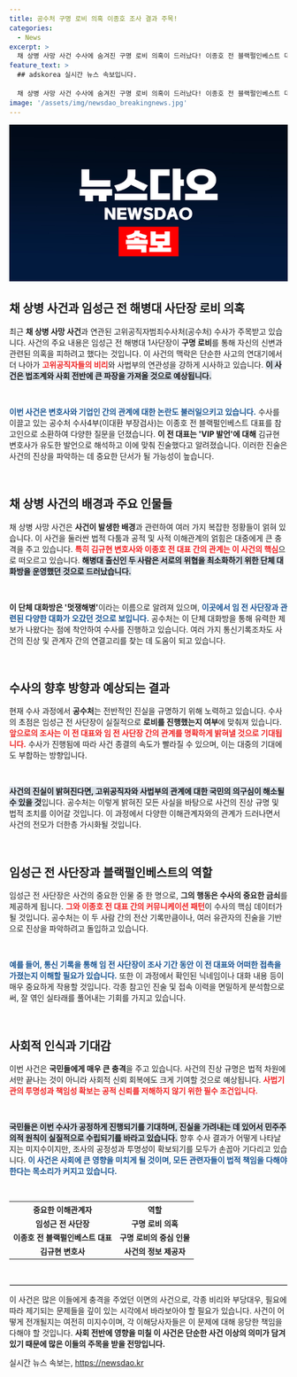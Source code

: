 ```yaml
---
title: 공수처 구명 로비 의혹 이종호 조사 결과 주목!
categories:
  - News
excerpt: >
  채 상병 사망 사건 수사에 숨겨진 구명 로비 의혹이 드러났다! 이종호 전 블랙펄인베스트 대표가 고위공직자범죄수사처에 소환되며, 임성근 전 해병대 사단장의 입김이 작용했는지 날카로운 조사 속으로 파고든다. 클릭하고 내부의 진실을 확인하라!
feature_text: >
  ## adskorea 실시간 뉴스 속보입니다.

  채 상병 사망 사건 수사에 숨겨진 구명 로비 의혹이 드러났다! 이종호 전 블랙펄인베스트 대표가 고위공직자범죄수사처에 소환되며, 임성근 전 해병대 사단장의 입김이 작용했는지 날카로운 조사 속으로 파고든다. 클릭하고 내부의 진실을 확인하라!
image: '/assets/img/newsdao_breakingnews.jpg'
---
```


<p><img src="/assets/img/newsdao_breakingnews.jpg" alt="adskorea 속보" /></p>

<h2 data-ke-size="size26">채 상병 사건과 임성근 전 해병대 사단장 로비 의혹</h2>

<p data-ke-size="size16">최근 <b>채 상병 사망 사건</b>과 연관된 고위공직자범죄수사처(공수처) 수사가 주목받고 있습니다. 사건의 주요 내용은 임성근 전 해병대 1사단장이 <b>구명 로비</b>를 통해 자신의 신변과 관련된 의혹을 피하려고 했다는 것입니다. 이 사건의 맥락은 단순한 사고의 연대기에서 더 나아가 <b><span style="color: #ee2323;">고위공직자들의 비리</span></b>와 사법부의 연관성을 강하게 시사하고 있습니다. <b><span style="background-color: #21538527;">이 사건은 법조계와 사회 전반에 큰 파장을 가져올 것으로 예상됩니다.</span></b></p>

<p data-ke-size="size16">&nbsp;</p>

<p><b><span style="color: #1a5490;">이번 사건은 변호사와 기업인 간의 관계에 대한 논란도 불러일으키고 있습니다.</span></b> 수사를 이끌고 있는 공수처 수사4부(이대환 부장검사)는 이종호 전 블랙펄인베스트 대표를 참고인으로 소환하여 다양한 질문을 던졌습니다. <b>이 전 대표는 'VIP 발언'에 대해</b> 김규현 변호사가 유도한 발언으로 해석하고 이에 맞춰 진술했다고 알려졌습니다. 이러한 진술은 사건의 진상을 파악하는 데 중요한 단서가 될 가능성이 높습니다.</p>

<p data-ke-size="size16">&nbsp;</p>

<h2 data-ke-size="size26">채 상병 사건의 배경과 주요 인물들</h2>

<p data-ke-size="size16">채 상병 사망 사건은 <b>사건이 발생한 배경</b>과 관련하여 여러 가지 복잡한 정황들이 얽혀 있습니다. 이 사건을 둘러싼 법적 다툼과 공적 및 사적 이해관계의 얽힘은 대중에게 큰 충격을 주고 있습니다. <b><span style="color: #ee2323;">특히 김규현 변호사와 이종호 전 대표 간의 관계는 이 사건의 핵심</span></b>으로 떠오르고 있습니다. <b><span style="background-color: #21538527;">해병대 출신인 두 사람은 서로의 위협을 최소화하기 위한 단체 대화방을 운영했던 것으로 드러났습니다.</span></b></p>

<p data-ke-size="size16">&nbsp;</p>

<p><b>이 단체 대화방은 '멋쟁해병'</b>이라는 이름으로 알려져 있으며, <b><span style="color: #1a5490;">이곳에서 임 전 사단장과 관련된 다양한 대화가 오갔던 것으로 보입니다.</span></b> 공수처는 이 단체 대화방을 통해 유력한 제보가 나왔다는 점에 착안하여 수사를 진행하고 있습니다. 여러 가지 통신기록조차도 사건의 진상 및 관계자 간의 연결고리를 찾는 데 도움이 되고 있습니다.</p>

<p data-ke-size="size16">&nbsp;</p>

<h2 data-ke-size="size26">수사의 향후 방향과 예상되는 결과</h2>

<p data-ke-size="size16">현재 수사 과정에서 <b>공수처</b>는 전반적인 진실을 규명하기 위해 노력하고 있습니다. 수사의 초점은 임성근 전 사단장이 실질적으로 <b>로비를 진행했는지 여부</b>에 맞춰져 있습니다. <b><span style="color: #ee2323;">앞으로의 조사는 이 전 대표와 임 전 사단장 간의 관계를 명확하게 밝혀낼 것으로 기대됩니다.</span></b> 수사가 진행됨에 따라 사건 종결의 속도가 빨라질 수 있으며, 이는 대중의 기대에도 부합하는 방향입니다.</p>

<p data-ke-size="size16">&nbsp;</p>

<p><b><span style="background-color: #21538527;">사건의 진실이 밝혀진다면, 고위공직자와 사법부의 관계에 대한 국민의 의구심이 해소될 수 있을 것</span></b>입니다. 공수처는 이렇게 밝혀진 모든 사실을 바탕으로 사건의 진상 규명 및 법적 조치를 이어갈 것입니다. 이 과정에서 다양한 이해관계자와의 관계가 드러나면서 사건의 전모가 더한층 가시화될 것입니다.</p>

<p data-ke-size="size16">&nbsp;</p>

<h2 data-ke-size="size26">임성근 전 사단장과 블랙펄인베스트의 역할</h2>

<p data-ke-size="size16">임성근 전 사단장은 사건의 중요한 인물 중 한 명으로, <b>그의 행동은 수사의 중요한 금쇠</b>를 제공하게 됩니다. <b><span style="color: #ee2323;">그와 이종호 전 대표 간의 커뮤니케이션 패턴</span></b>이 수사의 핵심 데이터가 될 것입니다. 공수처는 이 두 사람 간의 전산 기록만큼이나, 여러 유관자의 진술을 기반으로 진상을 파악하려고 돌입하고 있습니다.</p>

<p data-ke-size="size16">&nbsp;</p>

<p><b><span style="color: #1a5490;">예를 들어, 통신 기록을 통해 임 전 사단장이 조사 기간 동안 이 전 대표와 어떠한 접촉을 가졌는지 이해할 필요가 있습니다.</span></b> 또한 이 과정에서 확인된 닉네임이나 대화 내용 등이 매우 중요하게 작용할 것입니다. 각종 참고인 진술 및 접속 이력을 면밀하게 분석함으로써, 잘 엮인 실타래를 풀어내는 기회를 가지고 있습니다.</p>

<p data-ke-size="size16">&nbsp;</p>

<h2 data-ke-size="size26">사회적 인식과 기대감</h2>

<p data-ke-size="size16">이번 사건은 <b>국민들에게 매우 큰 충격</b>을 주고 있습니다. 사건의 진상 규명은 법적 차원에서만 끝나는 것이 아니라 사회적 신뢰 회복에도 크게 기여할 것으로 예상됩니다. <b><span style="color: #ee2323;">사법기관의 투명성과 책임성 확보는 공적 신뢰를 저해하지 않기 위한 필수 조건입니다.</span></b></p>

<p data-ke-size="size16">&nbsp;</p>

<p><b><span style="background-color: #21538527;">국민들은 이번 수사가 공정하게 진행되기를 기대하며, 진실을 가려내는 데 있어서 민주주의적 원칙이 실질적으로 수립되기를 바라고 있습니다.</span></b> 향후 수사 결과가 어떻게 나타날지는 미지수이지만, 조사의 공정성과 투명성이 확보되기를 모두가 손꼽아 기다리고 있습니다. <b><span style="color: #1a5490;">이 사건은 사회에 큰 영향을 미치게 될 것이며, 모든 관련자들이 법적 책임을 다해야 한다는 목소리가 커지고 있습니다.</span></b></p>

<p data-ke-size="size16">&nbsp;</p>

<table style="width: 100%;">
    <tr>
        <th style="text-align: center;"><b>중요한 이해관계자</b></th>
        <th style="text-align: center;"><b>역할</b></th>
    </tr>
    <tr>
        <td style="text-align: center; height: 17px;"><b>임성근 전 사단장</b></td>
        <td style="text-align: center; height: 17px;"><b>구명 로비 의혹</b></td>
    </tr>
    <tr>
        <td style="text-align: center; height: 17px;"><b>이종호 전 블랙펄인베스트 대표</b></td>
        <td style="text-align: center; height: 17px;"><b>구명 로비의 중심 인물</b></td>
    </tr>
    <tr>
        <td style="text-align: center; height: 17px;"><b>김규현 변호사</b></td>
        <td style="text-align: center; height: 17px;"><b>사건의 정보 제공자</b></td>
    </tr>
</table>

<p data-ke-size="size16">&nbsp;</p>

<hr style="border: 1px solid #ddd;">

<p data-ke-size="size16">이 사건은 많은 이들에게 충격을 주었던 이면의 사건으로, 각종 비리와 부당대우, 필요에 따라 제기되는 문제들을 깊이 있는 시각에서 바라보아야 할 필요가 있습니다. 사건이 어떻게 전개될지는 여전히 미지수이며, 각 이해당사자들은 이 문제에 대해 응당한 책임을 다해야 할 것입니다. <b>사회 전반에 영향을 미칠 이 사건은 단순한 사건 이상의 의미가 담겨 있기 때문에 많은 이들의 주목을 받을 전망입니다.</b></p>
실시간 뉴스 속보는, <a href="https://newsdao.kr" rel="dofollow">https://newsdao.kr</a>


